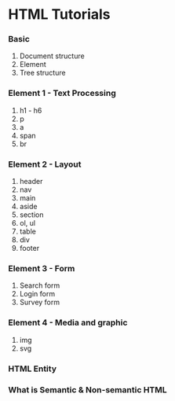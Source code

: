# HTML Tutorials

### Basic
1. Document structure
2. Element
3. Tree structure

### Element 1 - Text Processing
1. h1 - h6
2. p
3. a
4. span
5. br

### Element 2 - Layout
1. header
2. nav
3. main
4. aside
5. section
6. ol, ul
7. table
8. div
9. footer

### Element 3 - Form
1. Search form
2. Login form
3. Survey form

### Element 4 - Media and graphic
1. img
2. svg

### HTML Entity

### What is Semantic & Non-semantic HTML



